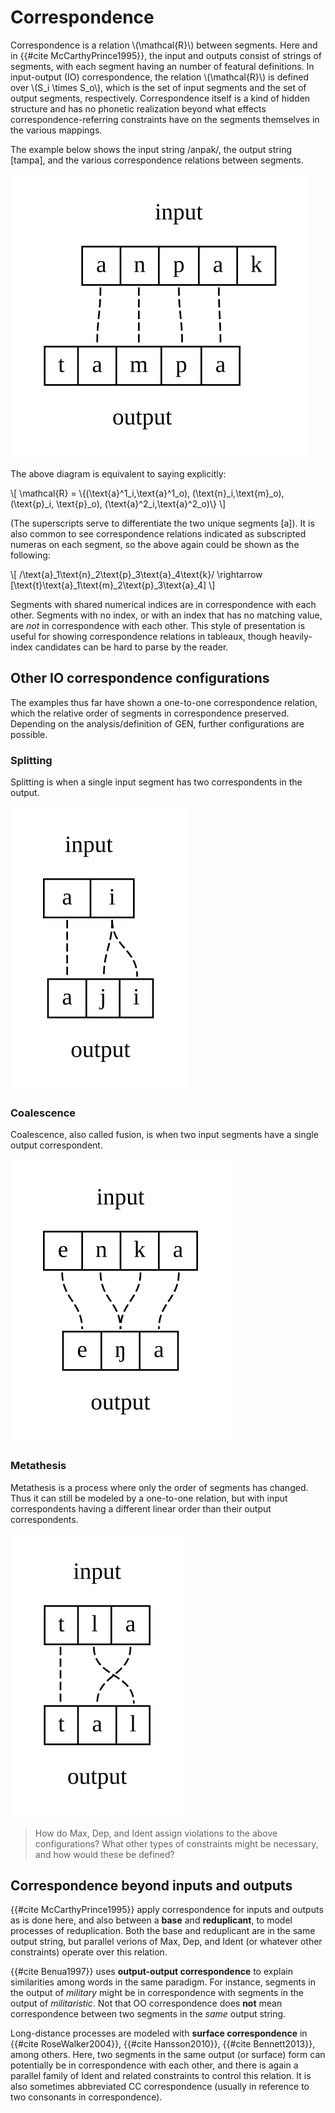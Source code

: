 # Correspondence

Correspondence is a relation \\(\mathcal{R}\\) between segments. Here and in {{#cite McCarthyPrince1995}}, the input and outputs consist of strings of segments, with each segment having an number of featural definitions. In input-output (IO) correspondence, the relation \\(\mathcal{R}\\) is defined over \\(S_i \times S_o\\), which is the set of input segments and the set of output segments, respectively. 
Correspondence itself is a kind of hidden structure and has no phonetic realization beyond what effects correspondence-referring constraints have on the segments themselves in the various mappings. 

The example below shows the input string /anpak/, the output string [tampa], and the various correspondence relations between segments.

<div class="fig" title="Basic IO correspondence">

![](dot/io-corr-example.svg)

</div>

The above diagram is equivalent to saying explicitly:

\\[ \mathcal{R} = \\{(\text{a}^1_i,\text{a}^1_o), (\text{n}_i,\text{m}_o), (\text{p}_i, \text{p}_o), (\text{a}^2_i,\text{a}^2_o)\\} \\]

(The superscripts serve to differentiate the two unique segments [a]). It is also common to see correspondence relations indicated as subscripted numeras on each segment, so the above again could be shown as the following:

\\[ /\text{a}_1\text{n}_2\text{p}_3\text{a}_4\text{k}/ \rightarrow [\text{t}\text{a}_1\text{m}_2\text{p}_3\text{a}_4] \\]

Segments with shared numerical indices are in correspondence with each other. Segments with no index, or with an index that has no matching value, are *not* in correspondence with each other. This style of presentation is useful for showing correspondence relations in tableaux, though heavily-index candidates can be hard to parse by the reader. 

## Other IO correspondence configurations

The examples thus far have shown a one-to-one correspondence relation, which the relative order of segments in correspondence preserved. Depending on the analysis/definition of GEN, further configurations are possible. 

### Splitting

Splitting is when a single input segment has two correspondents in the output.

<div class="fig" title="Splitting">

![](dot/splitting.svg)

</div>


### Coalescence

Coalescence, also called fusion, is when two input segments have a single output correspondent.

<div class="fig" title="Coalescence">

![](dot/coalescence.svg)

</div>

### Metathesis

Metathesis is a process where only the order of segments has changed. Thus it can still be modeled by a one-to-one relation, but with input correspondents having a different linear order than their output correspondents. 

<div class="fig" title="Metathesis">

![](dot/metathesis.svg)

</div>

> How do Max, Dep, and Ident assign violations to the above configurations? What other types of constraints might be necessary, and how would these be defined?

## Correspondence beyond inputs and outputs

{{#cite McCarthyPrince1995}} apply correspondence for inputs and outputs as is done here, and also between a **base** and **reduplicant**, to model processes of reduplication. Both the base and reduplicant are in the same output string, but parallel verions of Max, Dep, and Ident (or whatever other constraints) operate over this relation.

{{#cite Benua1997}} uses **output-output correspondence** to explain similarities among words in the same paradigm. For instance, segments in the output of *military* might be in correspondence with segments in the output of *militaristic*. Not that OO correspondence does **not** mean correspondence between two segments in the *same* output string.

Long-distance processes are modeled with **surface correspondence** in {{#cite RoseWalker2004}}, {{#cite Hansson2010}}, {{#cite Bennett2013}}, among others. Here, two segments in the same output (or surface) form can potentially be in correspondence with each other, and there is again a parallel family of Ident and related constraints to control this relation. It is also sometimes abbreviated CC correspondence (usually in reference to two consonants in correspondence).